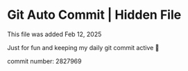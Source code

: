 # Git Auto Commit | Hidden File

This file was added Feb 12, 2025

Just for fun and keeping my daily git commit active 🤪

commit number: 2827969
